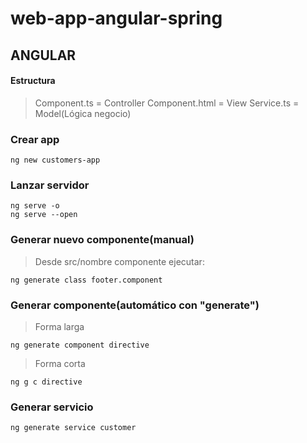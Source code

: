 # web-app-angular-spring

## ANGULAR

#### Estructura

> Component.ts = Controller
> Component.html = View
> Service.ts = Model(Lógica negocio)

### Crear app

```
ng new customers-app
```

### Lanzar servidor

```
ng serve -o
ng serve --open
```

### Generar nuevo componente(manual)

> Desde src/nombre componente ejecutar:

```
ng generate class footer.component
```

### Generar componente(automático con "generate")

> Forma larga

```
ng generate component directive

```

> Forma corta

```
ng g c directive
```

### Generar servicio

```
ng generate service customer
```
